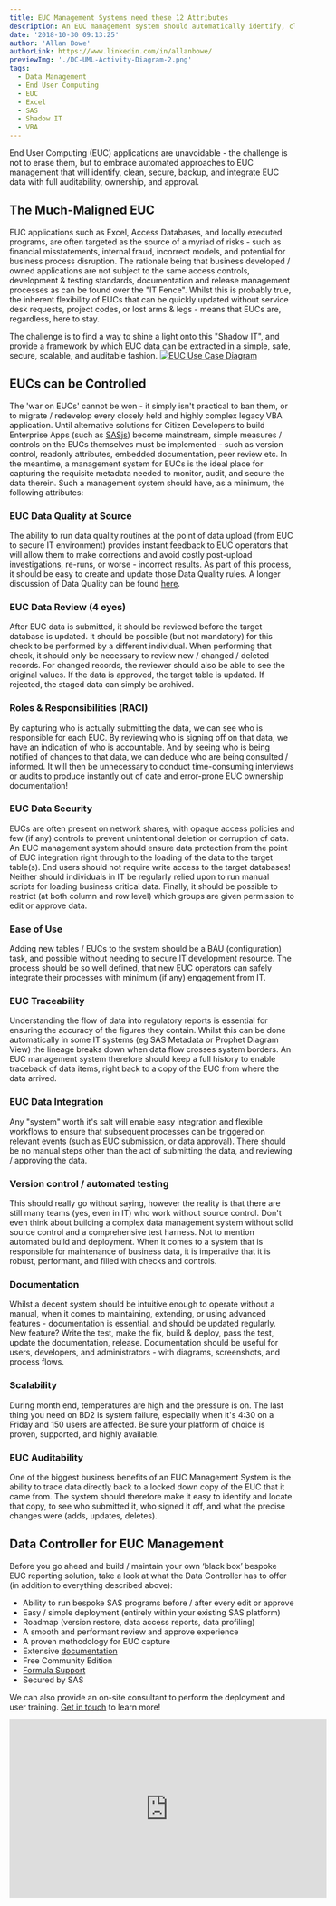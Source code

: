 ```yaml
---
title: EUC Management Systems need these 12 Attributes
description: An EUC management system should automatically identify, clean, secure, backup, and integrate EUC data with full auditability, ownership, and approval.
date: '2018-10-30 09:13:25'
author: 'Allan Bowe'
authorLink: https://www.linkedin.com/in/allanbowe/
previewImg: './DC-UML-Activity-Diagram-2.png'
tags:
  - Data Management
  - End User Computing
  - EUC
  - Excel
  - SAS
  - Shadow IT
  - VBA
---
```


End User Computing (EUC) applications are unavoidable - the challenge is not to erase them, but to embrace automated approaches to EUC management that will identify, clean, secure, backup, and integrate EUC data with full auditability, ownership, and approval.
<h2>The Much-Maligned EUC</h2>
EUC applications such as Excel, Access Databases, and locally executed programs, are often targeted as the source of a myriad of risks - such as financial misstatements, internal fraud, incorrect models, and potential for business process disruption. The rationale being that business developed / owned applications are not subject to the same access controls, development &amp; testing standards, documentation and release management processes as can be found over the "IT Fence". Whilst this is probably true, the inherent flexibility of EUCs that can be quickly updated without service desk requests, project codes, or lost arms &amp; legs - means that EUCs are, regardless, here to stay.

The challenge is to find a way to shine a light onto this "Shadow IT", and provide a framework by which EUC data can be extracted in a simple, safe, secure, scalable, and auditable fashion. <a href="/wp-content/uploads/2018/10/DC-UML-Use-Case-Diagram-EUC.png"><img class="aligncenter size-large wp-image-1008" src="/wp-content/uploads/2018/10/DC-UML-Use-Case-Diagram-EUC.png" alt="EUC Use Case Diagram" /></a>
<h2>EUCs can be Controlled</h2>
The 'war on EUCs' cannot be won - it simply isn't practical to ban them, or to migrate / redevelop every closely held and highly complex legacy VBA application. Until alternative solutions for Citizen Developers to build Enterprise Apps (such as <a href="https://sasjs.io">SASjs</a>) become mainstream, simple measures / controls on the EUCs themselves must be implemented - such as version control, readonly attributes, embedded documentation, peer review etc. In the meantime, a management system for EUCs is the ideal place for capturing the requisite metadata needed to monitor, audit, and secure the data therein. Such a management system should have, as a minimum, the following attributes:
<h3>EUC Data Quality at Source</h3>
The ability to run data quality routines at the point of data upload (from EUC to secure IT environment) provides instant feedback to EUC operators that will allow them to make corrections and avoid costly post-upload investigations, re-runs, or worse - incorrect results. As part of this process, it should be easy to create and update those Data Quality rules. A longer discussion of Data Quality can be found <a href="https://www.linkedin.com/pulse/zen-art-data-quality-allan-bowe/">here</a>.
<h3>EUC Data Review (4 eyes)</h3>
After EUC data is submitted, it should be reviewed before the target database is updated. It should be possible (but not mandatory) for this check to be performed by a different individual. When performing that check, it should only be necessary to review new / changed / deleted records. For changed records, the reviewer should also be able to see the original values. If the data is approved, the target table is updated. If rejected, the staged data can simply be archived.
<h3>Roles &amp; Responsibilities (RACI)</h3>
By capturing who is actually submitting the data, we can see who is responsible for each EUC. By reviewing who is signing off on that data, we have an indication of who is accountable. And by seeing who is being notified of changes to that data, we can deduce who are being consulted / informed. It will then be unnecessary to conduct time-consuming interviews or audits to produce instantly out of date and error-prone EUC ownership documentation!
<h3>EUC Data Security</h3>
EUCs are often present on network shares, with opaque access policies and few (if any) controls to prevent unintentional deletion or corruption of data. An EUC management system should ensure data protection from the point of EUC integration right through to the loading of the data to the target table(s). End users should not require write access to the target databases! Neither should individuals in IT be regularly relied upon to run manual scripts for loading business critical data. Finally, it should be possible to restrict (at both column and row level) which groups are given permission to edit or approve data.
<h3>Ease of Use</h3>
Adding new tables / EUCs to the system should be a BAU (configuration) task, and possible without needing to secure IT development resource. The process should be so well defined, that new EUC operators can safely integrate their processes with minimum (if any) engagement from IT.
<h3>EUC Traceability</h3>
Understanding the flow of data into regulatory reports is essential for ensuring the accuracy of the figures they contain. Whilst this can be done automatically in some IT systems (eg SAS Metadata or Prophet Diagram View) the lineage breaks down when data flow crosses system borders. An EUC management system therefore should keep a full history to enable traceback of data items, right back to a copy of the EUC from where the data arrived.
<h3>EUC Data Integration</h3>
Any "system" worth it's salt will enable easy integration and flexible workflows to ensure that subsequent processes can be triggered on relevant events (such as EUC submission, or data approval). There should be no manual steps other than the act of submitting the data, and reviewing / approving the data.
<h3>Version control / automated testing</h3>
This should really go without saying, however the reality is that there are still many teams (yes, even in IT) who work without source control. Don't even think about building a complex data management system without solid source control and a comprehensive test harness. Not to mention automated build and deployment. When it comes to a system that is responsible for maintenance of business data, it is imperative that it is robust, performant, and filled with checks and controls.
<h3>Documentation</h3>
Whilst a decent system should be intuitive enough to operate without a manual, when it comes to maintaining, extending, or using advanced features - documentation is essential, and should be updated regularly. New feature? Write the test, make the fix, build &amp; deploy, pass the test, update the documentation, release. Documentation should be useful for users, developers, and administrators - with diagrams, screenshots, and process flows.
<h3>Scalability</h3>
During month end, temperatures are high and the pressure is on. The last thing you need on BD2 is system failure, especially when it's 4:30 on a Friday and 150 users are affected. Be sure your platform of choice is proven, supported, and highly available.
<h3>EUC Auditability</h3>
One of the biggest business benefits of an EUC Management System is the ability to trace data directly back to a locked down copy of the EUC that it came from. The system should therefore make it easy to identify and locate that copy, to see who submitted it, who signed it off, and what the precise changes were (adds, updates, deletes). <a href="/wp-content/uploads/2018/10/DC-UML-Deployment-Diagram-without-EUC-EUC-version.png">
<img class="aligncenter wp-image-1055 size-large" src="/wp-content/uploads/2018/10/DC-UML-Deployment-Diagram-without-EUC-EUC-version.png" alt="" /></a>

## Data Controller for EUC Management

Before you go ahead and build / maintain your own ‘black box’ bespoke EUC reporting solution, take a look at what the Data Controller has to offer (in addition to everything described above):

- Ability to run bespoke SAS programs before / after every edit or approve
- Easy / simple deployment (entirely within your existing SAS platform)
- Roadmap (version restore, data access reports, data profiling)
- A smooth and performant review and approve experience
- A proven methodology for EUC capture
- Extensive [documentation](https://docs.datacontroller.io)
- Free Community Edition
- [Formula Support](https://docs.datacontroller.io/excel)
- Secured by SAS

We can also provide an on-site consultant to perform the deployment and user training. [Get in touch](/contact) to learn more!

<iframe width="560" height="315" src="https://www.youtube-nocookie.com/embed/QhShWNnNjIw" title="YouTube video player" frameborder="0" allow="accelerometer; autoplay; clipboard-write; encrypted-media; gyroscope; picture-in-picture" allowfullscreen></iframe>
